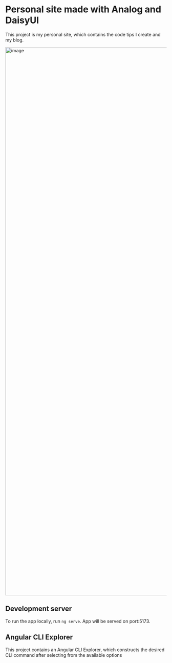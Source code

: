 # Personal site made with Analog and DaisyUI

This project is my personal site, which contains the code tips I create and my blog.

<img width="1712" alt="image" src="https://github.com/nelsongutidev/nelsonguti.dev/assets/62297014/57dda786-8d3a-4bdc-9dd2-b6060b4798d4">


## Development server

To run the app locally, run `ng serve`. App will be served on port:5173.

## Angular CLI Explorer

This project contains an Angular CLI Explorer, which constructs the desired CLI command after selecting from the available options
